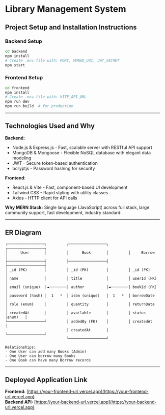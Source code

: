 # Library Management System

## Project Setup and Installation Instructions

### Backend Setup
```bash
cd backend
npm install
# Create .env file with: PORT, MONGO_URI, JWT_SECRET
npm start
```

### Frontend Setup
```bash
cd frontend
npm install
# Create .env file with: VITE_API_URL
npm run dev
npm run build  # for production
```

---

## Technologies Used and Why

**Backend:**
- Node.js & Express.js - Fast, scalable server with RESTful API support
- MongoDB & Mongoose - Flexible NoSQL database with elegant data modeling
- JWT - Secure token-based authentication
- bcryptjs - Password hashing for security

**Frontend:**
- React.js & Vite - Fast, component-based UI development
- Tailwind CSS - Rapid styling with utility classes
- Axios - HTTP client for API calls

**Why MERN Stack:** Single language (JavaScript) across full stack, large community support, fast development, industry standard.

---

## ER Diagram

```
┌─────────────────┐         ┌─────────────────┐         ┌─────────────────┐
│      User       │         │      Book       │         │     Borrow      │
├─────────────────┤         ├─────────────────┤         ├─────────────────┤
│ _id (PK)        │         │ _id (PK)        │         │ _id (PK)        │
│ name            │         │ title           │         │ userId (FK)     │
│ email (unique)  │◄────────│ author          │◄────────│ bookId (FK)     │
│ password (hash) │  1   *  │ isbn (unique)   │  1   *  │ borrowDate      │
│ role (enum)     │         │ quantity        │         │ returnDate      │
│ createdAt       │         │ available       │         │ status (enum)   │
└─────────────────┘         │ addedBy (FK)    │         │ createdAt       │
                            │ createdAt       │         └─────────────────┘
                            └─────────────────┘

Relationships:
- One User can add many Books (Admin)
- One User can borrow many Books
- One Book can have many Borrow records
```

---



## Deployed Application Link

**Frontend:** [https://your-frontend-url.vercel.app](https://your-frontend-url.vercel.app)  
**Backend API:** [https://your-backend-url.vercel.app](https://your-backend-url.vercel.app)
